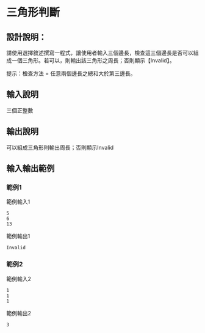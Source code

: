 # 三角形判斷

## 設計說明：
請使用選擇敘述撰寫一程式，讓使用者輸入三個邊長，檢查這三個邊長是否可以組成一個三角形。若可以，則輸出該三角形之周長；否則顯示【Invalid】。

提示：檢查方法 = 任意兩個邊長之總和大於第三邊長。

## 輸入說明

三個正整數

## 輸出說明

可以組成三角形則輸出周長；否則顯示Invalid

## 輸入輸出範例

### 範例1
範例輸入1
```
5
6
13
```
範例輸出1
```
Invalid
```
### 範例2
範例輸入2
```
1
1
1
```
範例輸出2
```
3
```